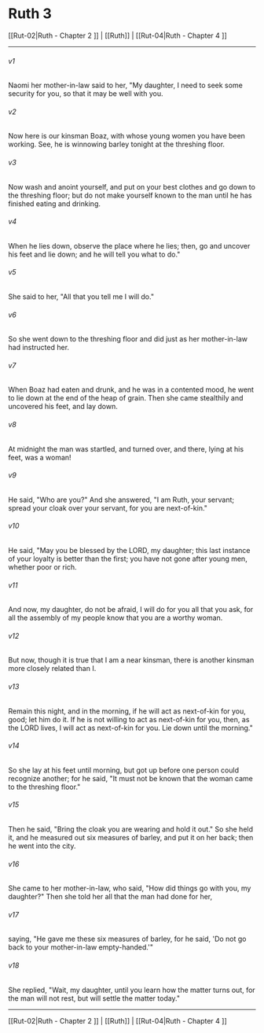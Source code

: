 # Ruth 3

[[Rut-02|Ruth - Chapter 2 ]] | [[Ruth]] | [[Rut-04|Ruth - Chapter 4 ]]
***

###### v1
Naomi her mother-in-law said to her, "My daughter, I need to seek some security for you, so that it may be well with you.
###### v2
Now here is our kinsman Boaz, with whose young women you have been working. See, he is winnowing barley tonight at the threshing floor.
###### v3
Now wash and anoint yourself, and put on your best clothes and go down to the threshing floor; but do not make yourself known to the man until he has finished eating and drinking.
###### v4
When he lies down, observe the place where he lies; then, go and uncover his feet and lie down; and he will tell you what to do."
###### v5
She said to her, "All that you tell me I will do."
###### v6
So she went down to the threshing floor and did just as her mother-in-law had instructed her.
###### v7
When Boaz had eaten and drunk, and he was in a contented mood, he went to lie down at the end of the heap of grain. Then she came stealthily and uncovered his feet, and lay down.
###### v8
At midnight the man was startled, and turned over, and there, lying at his feet, was a woman!
###### v9
He said, "Who are you?" And she answered, "I am Ruth, your servant; spread your cloak over your servant, for you are next-of-kin."
###### v10
He said, "May you be blessed by the LORD, my daughter; this last instance of your loyalty is better than the first; you have not gone after young men, whether poor or rich.
###### v11
And now, my daughter, do not be afraid, I will do for you all that you ask, for all the assembly of my people know that you are a worthy woman.
###### v12
But now, though it is true that I am a near kinsman, there is another kinsman more closely related than I.
###### v13
Remain this night, and in the morning, if he will act as next-of-kin for you, good; let him do it. If he is not willing to act as next-of-kin for you, then, as the LORD lives, I will act as next-of-kin for you. Lie down until the morning."
###### v14
So she lay at his feet until morning, but got up before one person could recognize another; for he said, "It must not be known that the woman came to the threshing floor."
###### v15
Then he said, "Bring the cloak you are wearing and hold it out." So she held it, and he measured out six measures of barley, and put it on her back; then he went into the city.
###### v16
She came to her mother-in-law, who said, "How did things go with you, my daughter?" Then she told her all that the man had done for her,
###### v17
saying, "He gave me these six measures of barley, for he said, 'Do not go back to your mother-in-law empty-handed.'"
###### v18
She replied, "Wait, my daughter, until you learn how the matter turns out, for the man will not rest, but will settle the matter today."

***

[[Rut-02|Ruth - Chapter 2 ]] | [[Ruth]] | [[Rut-04|Ruth - Chapter 4 ]]
